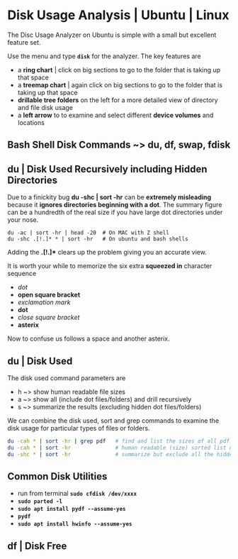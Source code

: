 
# Disk Usage Analysis | Ubuntu | Linux

The Disc Usage Analyzer on Ubuntu is simple with a small but excellent feature set.

Use the menu and type **`disk`** for the analyzer. The key features are

- a **ring chart** | click on big sections to go to the folder that is taking up that space
- a **treemap chart** | again click on big sections to go to the folder that is taking up that space
- **drillable tree folders** on the left for a more detailed view of directory and file disk usage
- a **left arrow** to to examine and select different **device volumes** and locations


## Bash Shell Disk Commands ~> du, df, swap, fdisk

## du | Disk Used Recursively including Hidden Directories

Due to a finickity bug **du -shc | sort -hr** can be **extremely misleading** because it **ignores directories beginning with a dot**. The summary figure can be a hundredth of the real size if you have large dot directories under your nose.

    du -ac | sort -hr | head -20  # On MAC with Z shell
    du -shc .[!.]* * | sort -hr   # On ubuntu and bash shells

Adding the <strong>.[!.]*</strong> clears up the problem giving you an accurate view.

It is worth your while to memorize the six extra **squeezed in** character sequence

- <em>dot</em>
- **open square bracket**
- <em>exclamation mark</em>
- **dot**
- <em>close square bracket</em>
- **asterix**

Now to confuse us follows a space and another asterix.

## du | Disk Used

The disk used command parameters are
- h ~> show human readable file sizes
- a ~> show all (include dot files/folders) and drill recursively
- s ~> summarize the results (excluding hidden dot files/folders)

We can combine the disk used, sort and grep commands to examine the disk usage for particular types of files or folders.

```bash
du -cah * | sort -hr | grep pdf   # find and list the sizes of all pdf files in the folder tree
du -cah * | sort -hr              # human readable (size) sorted list of every file and folder
du -shc * | sort -hr              # summarize but exclude all the hidden (dot files and folders)
```

## Common Disk Utilities

- run from terminal **`sudo cfdisk /dev/xxxx`**
- **`sudo parted -l`**
- **`sudo apt install pydf --assume-yes`**
- **`pydf`**
- **`sudo apt install hwinfo --assume-yes`**


## df | Disk Free

